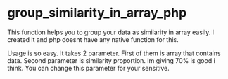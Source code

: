 # group_similarity_in_array_php
This function helps you to group your data as similarity in array easily. I created it and php doesnt have any native function for this.

Usage is so easy.
It takes 2 parameter. First of them is array that contains data. Second parameter is similarity proportion. Im giving 70% is good i think.
You can change this parameter for your sensitive.
